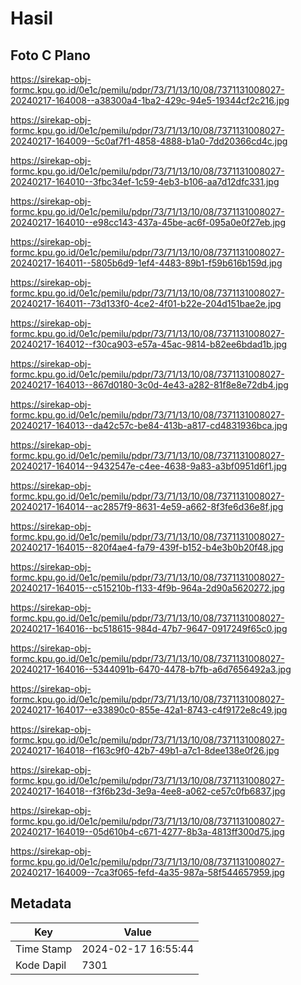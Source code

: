 # Hasil

## Foto C Plano

https://sirekap-obj-formc.kpu.go.id/0e1c/pemilu/pdpr/73/71/13/10/08/7371131008027-20240217-164008--a38300a4-1ba2-429c-94e5-19344cf2c216.jpg

https://sirekap-obj-formc.kpu.go.id/0e1c/pemilu/pdpr/73/71/13/10/08/7371131008027-20240217-164009--5c0af7f1-4858-4888-b1a0-7dd20366cd4c.jpg

https://sirekap-obj-formc.kpu.go.id/0e1c/pemilu/pdpr/73/71/13/10/08/7371131008027-20240217-164010--3fbc34ef-1c59-4eb3-b106-aa7d12dfc331.jpg

https://sirekap-obj-formc.kpu.go.id/0e1c/pemilu/pdpr/73/71/13/10/08/7371131008027-20240217-164010--e98cc143-437a-45be-ac6f-095a0e0f27eb.jpg

https://sirekap-obj-formc.kpu.go.id/0e1c/pemilu/pdpr/73/71/13/10/08/7371131008027-20240217-164011--5805b6d9-1ef4-4483-89b1-f59b616b159d.jpg

https://sirekap-obj-formc.kpu.go.id/0e1c/pemilu/pdpr/73/71/13/10/08/7371131008027-20240217-164011--73d133f0-4ce2-4f01-b22e-204d151bae2e.jpg

https://sirekap-obj-formc.kpu.go.id/0e1c/pemilu/pdpr/73/71/13/10/08/7371131008027-20240217-164012--f30ca903-e57a-45ac-9814-b82ee6bdad1b.jpg

https://sirekap-obj-formc.kpu.go.id/0e1c/pemilu/pdpr/73/71/13/10/08/7371131008027-20240217-164013--867d0180-3c0d-4e43-a282-81f8e8e72db4.jpg

https://sirekap-obj-formc.kpu.go.id/0e1c/pemilu/pdpr/73/71/13/10/08/7371131008027-20240217-164013--da42c57c-be84-413b-a817-cd4831936bca.jpg

https://sirekap-obj-formc.kpu.go.id/0e1c/pemilu/pdpr/73/71/13/10/08/7371131008027-20240217-164014--9432547e-c4ee-4638-9a83-a3bf0951d6f1.jpg

https://sirekap-obj-formc.kpu.go.id/0e1c/pemilu/pdpr/73/71/13/10/08/7371131008027-20240217-164014--ac2857f9-8631-4e59-a662-8f3fe6d36e8f.jpg

https://sirekap-obj-formc.kpu.go.id/0e1c/pemilu/pdpr/73/71/13/10/08/7371131008027-20240217-164015--820f4ae4-fa79-439f-b152-b4e3b0b20f48.jpg

https://sirekap-obj-formc.kpu.go.id/0e1c/pemilu/pdpr/73/71/13/10/08/7371131008027-20240217-164015--c515210b-f133-4f9b-964a-2d90a5620272.jpg

https://sirekap-obj-formc.kpu.go.id/0e1c/pemilu/pdpr/73/71/13/10/08/7371131008027-20240217-164016--bc518615-984d-47b7-9647-0917249f65c0.jpg

https://sirekap-obj-formc.kpu.go.id/0e1c/pemilu/pdpr/73/71/13/10/08/7371131008027-20240217-164016--5344091b-6470-4478-b7fb-a6d7656492a3.jpg

https://sirekap-obj-formc.kpu.go.id/0e1c/pemilu/pdpr/73/71/13/10/08/7371131008027-20240217-164017--e33890c0-855e-42a1-8743-c4f9172e8c49.jpg

https://sirekap-obj-formc.kpu.go.id/0e1c/pemilu/pdpr/73/71/13/10/08/7371131008027-20240217-164018--f163c9f0-42b7-49b1-a7c1-8dee138e0f26.jpg

https://sirekap-obj-formc.kpu.go.id/0e1c/pemilu/pdpr/73/71/13/10/08/7371131008027-20240217-164018--f3f6b23d-3e9a-4ee8-a062-ce57c0fb6837.jpg

https://sirekap-obj-formc.kpu.go.id/0e1c/pemilu/pdpr/73/71/13/10/08/7371131008027-20240217-164019--05d610b4-c671-4277-8b3a-4813ff300d75.jpg

https://sirekap-obj-formc.kpu.go.id/0e1c/pemilu/pdpr/73/71/13/10/08/7371131008027-20240217-164009--7ca3f065-fefd-4a35-987a-58f544657959.jpg


## Metadata

| Key        | Value               |
| ---------- | ------------------- |
| Time Stamp | 2024-02-17 16:55:44 |
| Kode Dapil | 7301                |



